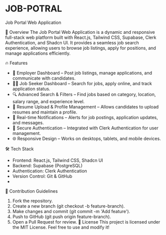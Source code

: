 # JOB-POTRAL

Job Portal Web Application

🚀 Overview
The Job Portal Web Application is a dynamic and responsive full-stack web platform built with React.js, Tailwind CSS, Supabase, Clerk Authentication, and Shadcn UI. It provides a seamless job search experience, allowing users to browse job listings, apply for positions, and manage applications efficiently.

🔥 Features
* 🏢 Employer Dashboard – Post job listings, manage applications, and communicate with candidates.
* 👩‍💻 Job Seeker Dashboard – Search for jobs, apply online, and track application status.
* 🔍 Advanced Search & Filters – Find jobs based on category, location, salary range, and experience level.
* 📝 Resume Upload & Profile Management – Allows candidates to upload resumes and maintain a profile.
* 📢 Real-time Notifications – Alerts for job postings, application updates, and messages.
* 🔐 Secure Authentication – Integrated with Clerk Authentication for user management.
* 🌐 Responsive Design – Works on desktops, tablets, and mobile devices.
  
🛠️ Tech Stack
* Frontend: React.js, Tailwind CSS, Shadcn UI
* Backend: Supabase (PostgreSQL)
* Authentication: Clerk Authentication
* Version Control: Git & GitHub
* 

🤝 Contribution Guidelines
1. Fork the repository.
2. Create a new branch (git checkout -b feature-branch).
3. Make changes and commit (git commit -m 'Add feature').
4. Push to GitHub (git push origin feature-branch).
5. Open a Pull Request for review.
📜 License
This project is licensed under the MIT License. Feel free to use and modify it!





